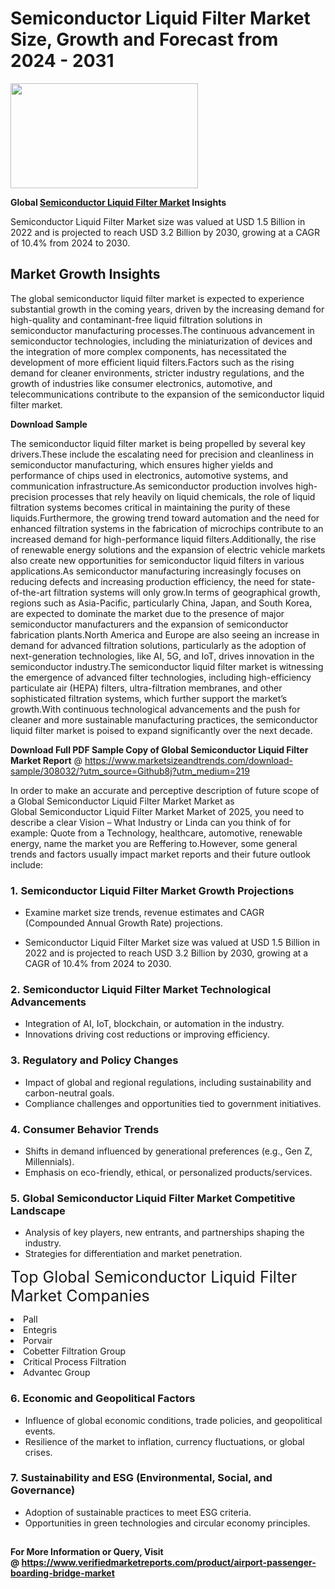 <H1>Semiconductor Liquid Filter Market Size, Growth and Forecast from 2024 - 2031</H1><img class="aligncenter size-medium wp-image-584254" src="https://thirdeyenews.in/wp-content/uploads/2024/09/Global-Market-Research-300x168.jpeg" alt="" width="300" height="168" /><p><strong>Global&nbsp;<a href="https://www.marketsizeandtrends.com/download-sample/308032/?utm_source=Github8j?utm_medium=219">Semiconductor Liquid Filter Market</a> Insights</strong></p><p>Semiconductor Liquid Filter Market size was valued at USD 1.5 Billion in 2022 and is projected to reach USD 3.2 Billion by 2030, growing at a CAGR of 10.4% from 2024 to 2030.</p><p><h2>Market Growth Insights</h2> <p>The global semiconductor liquid filter market is expected to experience substantial growth in the coming years, driven by the increasing demand for high-quality and contaminant-free liquid filtration solutions in semiconductor manufacturing processes.The continuous advancement in semiconductor technologies, including the miniaturization of devices and the integration of more complex components, has necessitated the development of more efficient liquid filters.Factors such as the rising demand for cleaner environments, stricter industry regulations, and the growth of industries like consumer electronics, automotive, and telecommunications contribute to the expansion of the semiconductor liquid filter market.</p> <p><strong>Download Sample</strong></p> <p>The semiconductor liquid filter market is being propelled by several key drivers.These include the escalating need for precision and cleanliness in semiconductor manufacturing, which ensures higher yields and performance of chips used in electronics, automotive systems, and communication infrastructure.As semiconductor production involves high-precision processes that rely heavily on liquid chemicals, the role of liquid filtration systems becomes critical in maintaining the purity of these liquids.Furthermore, the growing trend toward automation and the need for enhanced filtration systems in the fabrication of microchips contribute to an increased demand for high-performance liquid filters.Additionally, the rise of renewable energy solutions and the expansion of electric vehicle markets also create new opportunities for semiconductor liquid filters in various applications.As semiconductor manufacturing increasingly focuses on reducing defects and increasing production efficiency, the need for state-of-the-art filtration systems will only grow.In terms of geographical growth, regions such as Asia-Pacific, particularly China, Japan, and South Korea, are expected to dominate the market due to the presence of major semiconductor manufacturers and the expansion of semiconductor fabrication plants.North America and Europe are also seeing an increase in demand for advanced filtration solutions, particularly as the adoption of next-generation technologies, like AI, 5G, and IoT, drives innovation in the semiconductor industry.The semiconductor liquid filter market is witnessing the emergence of advanced filter technologies, including high-efficiency particulate air (HEPA) filters, ultra-filtration membranes, and other sophisticated filtration systems, which further support the market’s growth.With continuous technological advancements and the push for cleaner and more sustainable manufacturing practices, the semiconductor liquid filter market is poised to expand significantly over the next decade.<p><span class=""><strong>Download Full PDF Sample Copy of Global Semiconductor Liquid Filter Market Report</strong> @ <a href="https://www.marketsizeandtrends.com/download-sample/308032/?utm_source=Github8j?utm_medium=219" target="_blank">https://www.marketsizeandtrends.com/download-sample/308032/?utm_source=Github8j?utm_medium=219</a></span></p><p>In order to make an accurate and perceptive description of future scope of a Global&nbsp;Semiconductor Liquid Filter Market Market as Global&nbsp;Semiconductor Liquid Filter Market Market of 2025, you need to describe a clear Vision &ndash; What Industry or Linda can you think of for example: Quote from a Technology, healthcare, automotive, renewable energy, name the market you are Reffering to.However, some general trends and factors usually impact market reports and their future outlook include:</p><h3>1.&nbsp;<strong>Semiconductor Liquid Filter Market Growth Projections</strong></h3><ul><li>Examine market size trends, revenue estimates and CAGR (Compounded Annual Growth Rate) projections.</li><li><p>Semiconductor Liquid Filter Market size was valued at USD 1.5 Billion in 2022 and is projected to reach USD 3.2 Billion by 2030, growing at a CAGR of 10.4% from 2024 to 2030.</p></li></ul><h3>2.&nbsp;<strong>Semiconductor Liquid Filter Market Technological Advancements</strong></h3><ul><li>Integration of AI, IoT, blockchain, or automation in the industry.</li><li>Innovations driving cost reductions or improving efficiency.</li></ul><h3>3.&nbsp;<strong>Regulatory and Policy Changes</strong></h3><ul><li>Impact of global and regional regulations, including sustainability and carbon-neutral goals.</li><li>Compliance challenges and opportunities tied to government initiatives.</li></ul><h3>4.&nbsp;<strong>Consumer Behavior Trends</strong></h3><ul><li>Shifts in demand influenced by generational preferences (e.g., Gen Z, Millennials).</li><li>Emphasis on eco-friendly, ethical, or personalized products/services.</li></ul><h3>5.&nbsp;<strong>Global Semiconductor Liquid Filter Market Competitive Landscape</strong></h3><ul><li>Analysis of key players, new entrants, and partnerships shaping the industry.</li><li>Strategies for differentiation and market penetration.</li></ul><p data-pm-slice="1 1 []"><span style="color: inherit; font-family: inherit; font-size: 25px;">Top Global Semiconductor Liquid Filter Market Companies</span></p><div class="" data-test-id=""><p><li>Pall</li><li> Entegris</li><li> Porvair</li><li> Cobetter Filtration Group</li><li> Critical Process Filtration</li><li> Advantec Group</li></p></div><h3>6.&nbsp;<strong>Economic and Geopolitical Factors</strong></h3><ul><li>Influence of global economic conditions, trade policies, and geopolitical events.</li><li>Resilience of the market to inflation, currency fluctuations, or global crises.</li></ul><h3>7.&nbsp;<strong>Sustainability and ESG (Environmental, Social, and Governance)</strong></h3><ul><li>Adoption of sustainable practices to meet ESG criteria.</li><li>Opportunities in green technologies and circular economy principles.</li></ul><h2><strong style="font-size: 14px;">For More Information or Query, Visit @&nbsp;</strong><a style="background-color: #ffffff; font-size: 14px;" href="https://www.marketsizeandtrends.com/report/semiconductor-liquid-filter-market/" target="_blank">https://www.verifiedmarketreports.com/product/airport-passenger-boarding-bridge-market</a></h2>
